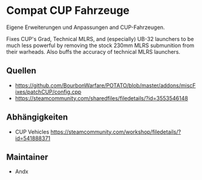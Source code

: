 # Compat CUP Fahrzeuge

Eigene Erweiterungen und Anpassungen and CUP-Fahrzeugen.

Fixes CUP's Grad, Technical MLRS, and (especially) UB-32 launchers to be much less powerful by removing the stock 230mm MLRS submunition from their warheads. Also buffs the accuracy of technical MLRS launchers.

## Quellen

- <https://github.com/BourbonWarfare/POTATO/blob/master/addons/miscFixes/patchCUP/config.cpp>
- <https://steamcommunity.com/sharedfiles/filedetails/?id=3553546148>

## Abhängigkeiten

- CUP Vehicles <https://steamcommunity.com/workshop/filedetails/?id=541888371>

## Maintainer

- Andx
